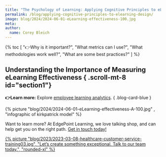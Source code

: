 ```yaml
---
title: "The Psychology of Learning: Applying Cognitive Principles to eLearning Design"
permalink: /blog/applying-cognitive-principles-to-elearning-design/
image: blog/2024/2024-06-01-eLearning-effectiveness-100.jpg
meta: 
author:
  name: Corey Bleich
---
```


{% toc [
  "👉Why is it important?",
  "What metrics can I use?",
  "What methodologies work well?",
  "What are some best practices?"
] %}

## Understanding the Importance of Measuring eLearning Effectiveness { .scroll-mt-8 id="section1"}

**👉Learn more:** Explore [employee learning analytics](/blog/learning-analytics).
{ .blog-card-blue }

{% picture "blog/2024/2024-06-01-eLearning-effectiveness-A-100.jpg" , "infographic of kirkpatrick model" %}

Want to learn more? At EdgePoint Learning, we love talking shop, and can help get you on the right path. [Get in touch today!](/form/demo/#contact)

[{% picture "blog/2023/2023-03-08-healthcare-customer-service-training03.jpg", "Let’s create something exceptional. Talk to our team today.", "rounded-xl" %}](/form/demo/#contact)